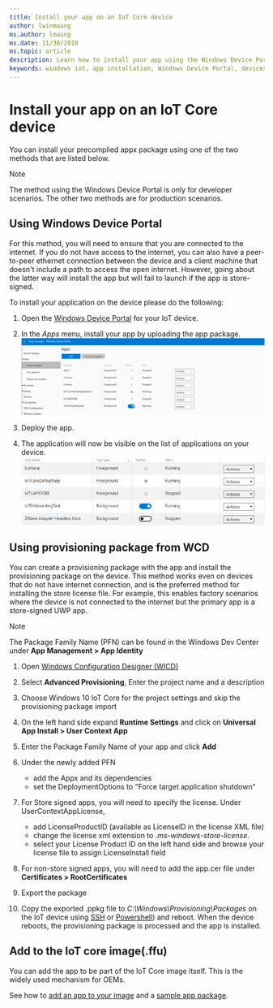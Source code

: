 ```yaml
---
title: Install your app on an IoT Core device
author: lwinmaung
ms.author: lmaung
ms.date: 11/30/2018
ms.topic: article
description: Learn how to install your app using the Windows Device Portal or as part of the IoT core image.
keywords: windows iot, app installation, Windows Device Portal, devices
---
```


# Install your app on an IoT Core device
You can install your precomplied appx package using one of the two methods that are listed below.

> [!NOTE]
> The method using the Windows Device Portal is only for developer scenarios. The other two methods are for production scenarios.

## Using Windows Device Portal

For this method, you will need to ensure that you are connected to the internet. If you do not have access to the internet, you can also have a peer-to-peer ethernet connection between the device and a client machine that doesn't include a path to access the open internet. However, going about the latter way will install the app but will fail to launch if the app is store-signed.

To install your application on the device please do the following:

1. Open the [Windows Device Portal](https://docs.microsoft.com/windows/iot-core/manage-your-device/deviceportal) for your IoT device.

2. In the *Apps* menu, install your app by uploading the app package.
 ![Install App](../media/AppInstaller/install-app.gif)

3. Deploy the app.

4. The application will now be visible on the list of applications on your device.
 ![App List](../media/AppInstaller/AppList.png)


## Using provisioning package from WCD
You can create a provisioning package with the app and install the provisioning package on the device. This method works even on devices that do not have internet connection, and is the preferred method for installing the store license file. For example, this enables factory scenarios where the device is not connected to the internet but the primary app is a store-signed UWP app.

> [!NOTE]
> The Package Family Name (PFN) can be found in the Windows Dev Center under **App Management > App Identity**

1. Open [Windows Configuration Designer (WICD)](https://docs.microsoft.com/windows/configuration/provisioning-packages/provisioning-install-icd)

2. Select **Advanced Provisioning**, Enter the project name and a description

3. Choose Windows 10 IoT Core for the project settings and skip the provisioning package import

4. On the left hand side expand **Runtime Settings** and click on **Universal App Install > User Context App**

5. Enter the Package Family Name of your app and click **Add**

6. Under the newly added PFN
    - add the Appx and its dependencies
    - set the DeploymentOptions to "Force target application shutdown"

7. For Store signed apps, you will need to specify the license. Under UserContextAppLicense,
    - add LicenseProductID (available as LicenseID in the license XML file)
    - change the license xml extension to *.ms-windows-store-license*.
    - select your License Product ID on the left hand side and browse your license file to assign LicenseInstall field

8. For non-store signed apps, you will need to add the app.cer file under **Certificates > RootCertificates** 

9. Export the package

10. Copy the exported .ppkg file to _C:\Windows\Provisioning\Packages_ on the IoT device using [SSH](../connect-your-device/SSH.md) or [Powershell](../connect-your-device/powershell.md)) and reboot. When the device reboots, the provisioning package is processed and the app is installed.


## Add to the IoT core image(.ffu)   
You can add the app to be part of the IoT Core image itself. This is the widely used mechanism for OEMs. 

See how to [add an app to your image](https://docs.microsoft.com/windows-hardware/manufacture/iot/deploy-your-app-with-a-standard-board) and a [sample app package](https://github.com/ms-iot/iot-adk-addonkit/tree/master/Workspace/Source-arm/Packages/Appx.IoTCoreDefaultApp).

